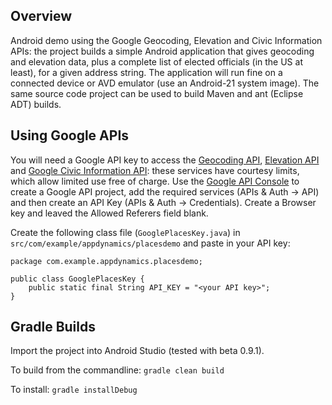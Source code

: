 Overview
--------
Android demo using the Google Geocoding, Elevation and Civic Information APIs: the project builds a simple Android application that gives geocoding and elevation data, plus a complete list of elected officials (in the US at least), for a given address string. The application will run fine on a connected device or AVD emulator (use an Android-21 system image). The same source code project can be used to build Maven and ant (Eclipse ADT) builds.  

Using Google APIs
-----------------
You will need a Google API key to access the [Geocoding API](https://developers.google.com/maps/documentation/geocoding/), [Elevation API](https://developers.google.com/maps/documentation/elevation/) and [Google Civic Information API](https://developers.google.com/civic-information/): these services have courtesy limits, which allow limited use free of charge. Use the [Google API Console](https://code.google.com/apis/console) to create a Google API project, add the required services (APIs & Auth -> API) and then create an API Key (APIs & Auth -> Credentials). Create a Browser key and leaved the Allowed Referers field blank.

Create the following class file (`GooglePlacesKey.java`) in `src/com/example/appdynamics/placesdemo` and paste in your API key:
```
package com.example.appdynamics.placesdemo;

public class GooglePlacesKey {
    public static final String API_KEY = "<your API key>";
}
```

Gradle Builds
-------------
Import the project into Android Studio (tested with beta 0.9.1).  

To build from the commandline: `gradle clean build`

To install: `gradle installDebug`
